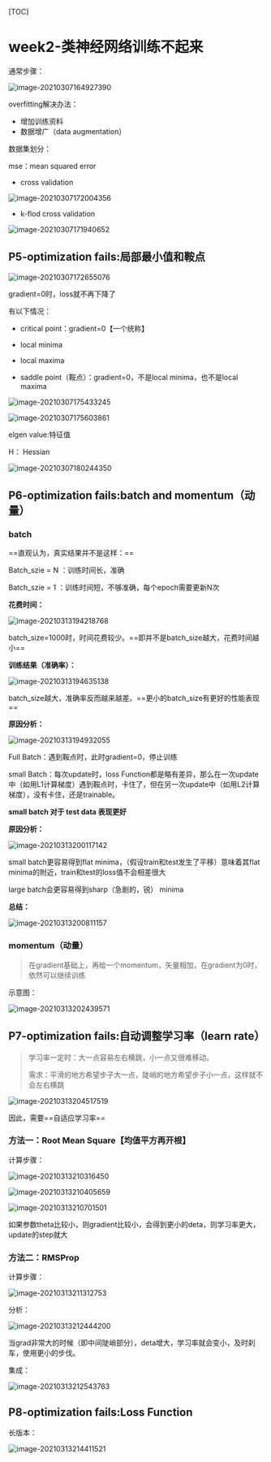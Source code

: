 [TOC]



# week2-类神经网络训练不起来



通常步骤：

![image-20210307164927390](images/image-20210307164927390.png)





overfitting解决办法：

- 增加训练资料
- 数据增广（data augmentation）



数据集划分：

mse：mean squared error



- cross validation

![image-20210307172004356](images/image-20210307172004356.png)



- k-flod cross validation

![image-20210307171940652](images/image-20210307171940652.png)

 

## P5-optimization fails:局部最小值和鞍点

![image-20210307172655076](images/image-20210307172655076.png)

gradient=0时，loss就不再下降了

有以下情况：

- critical point：gradient=0【一个统称】

- local minima
- local maxima
- saddle point（鞍点）：gradient=0，不是local minima，也不是local maxima

![image-20210307175433245](images/image-20210307175433245.png)



![image-20210307175603861](images/image-20210307175603861.png)

elgen value:特征值



H： Hessian

![image-20210307180244350](images/image-20210307180244350.png)



## P6-optimization fails:batch and momentum（动量）



### batch



==直观认为，真实结果并不是这样：==

Batch_szie = N ：训练时间长，准确

Batch_szie = 1 ：训练时间短，不够准确，每个epoch需要更新N次



**花费时间：**

![image-20210313194218768](images/image-20210313194218768.png)

batch_size=1000时，时间花费较少。==即并不是batch_size越大，花费时间越小==



**训练结果（准确率）：**

![image-20210313194635138](images/image-20210313194635138.png)

batch_size越大，准确率反而越来越差。==更小的batch_size有更好的性能表现==



**原因分析：**

![image-20210313194932055](images/image-20210313194932055.png)

Full Batch：遇到鞍点时，此时gradient=0，停止训练

small Batch：每次update时，loss Function都是略有差异，那么在一次update中（如用L1计算梯度）遇到鞍点时，卡住了，但在另一次update中（如用L2计算梯度），没有卡住，还是trainable。



**small batch 对于 test data 表现更好**

**原因分析：**

![image-20210313200117142](images/image-20210313200117142.png)



small batch更容易得到flat minima，（假设train和test发生了平移）意味着其flat minima的附近，train和test的loss值不会相差很大

large batch会更容易得到sharp（急剧的，锐） minima



**总结：**

![image-20210313200811157](images/image-20210313200811157.png)

### momentum（动量）

> 在gradient基础上，再给一个momentum，矢量相加，在gradient为0时，依然可以继续训练

示意图：

![image-20210313202439571](images/image-20210313202439571.png)



## P7-optimization fails:自动调整学习率（learn rate）

> 学习率一定时：大一点容易左右横跳，小一点又很难移动。
>
> 需求：平滑的地方希望步子大一点，陡峭的地方希望步子小一点，这样就不会左右横跳



![image-20210313204517519](images/image-20210313204517519.png)

因此，需要==自适应学习率==



### 方法一：Root Mean Square【均值平方再开根】

计算步骤：

![image-20210313210316450](images/image-20210313210316450.png)



![image-20210313210405659](images/image-20210313210405659.png)



![image-20210313210701501](images/image-20210313210701501.png)

如果参数theta比较小，则gradient比较小，会得到更小的deta，则学习率更大，update的step就大



### 方法二：RMSProp

计算步骤：

![image-20210313211312753](images/image-20210313211312753.png)

分析：

![image-20210313212444200](images/image-20210313212444200.png)



当grad非常大的时候（即中间陡峭部分），deta增大，学习率就会变小，及时刹车，使用更小的步伐。



集成：

![image-20210313212543763](images/image-20210313212543763.png)





## P8-optimization fails:Loss Function

长版本：

![image-20210313214411521](images/image-20210313214411521.png)